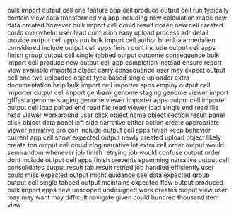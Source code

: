 bulk import output cell one feature app cell produce output cell run typically contain view data transformed via app including new calculation made new data created however bulk import cell could result dozen new cell created could overwhelm user lead confusion easy upload process adr detail provide output cell apps run bulk import cell author briehl ialarmedalien considered include output cell apps finish dont include output cell apps finish group output cell single tabbed output outcome consequence bulk import cell produce new output cell app completion instead ensure report view available imported object carry consequence user may expect output cell one two uploaded object type based single uploader extra documentation help bulk import cell importer apps employ output cell importer output cell import genbank genome staging genome viewer import gfffasta genome staging genome viewer importer apps output cell importer output cell load paired end read file read viewer load single end read file read viewer workaround user click object name object section result panel click object data panel left side narrative either action create appropriate viewer narrative pro con include output cell apps finish keep behavior current app cell show expected output newly created upload object likely create ton output cell could clog narrative lot extra cell order output would semirandom whenever job finish retrying job would confuse output order dont include output cell apps finish prevents spamming narrative output cell consolidates output result tab result retried job handled efficiently user could miss expected output might guidance see data expected group output cell single tabbed output maintains expected flow output produced bulk import apps new unscoped undesigned work creates output view user may may want may difficult navigate given could hundred thousand item view